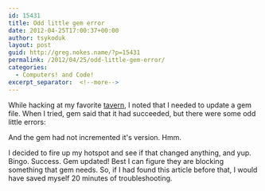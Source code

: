 ```yaml
---
id: 15431
title: Odd little gem error
date: 2012-04-25T17:00:37+00:00
author: tsykoduk
layout: post
guid: http://greg.nokes.name/?p=15431
permalink: /2012/04/25/odd-little-gem-error/
categories:
  - Computers! and Code!
excerpt_separator:  <!--more-->
---
```

<p>While hacking at my favorite <a href="http://www.afktavern.com/">tavern</a>, I noted that I needed to update a gem file. When I tried, gem said that it had succeeded, but there were some odd little errors:</p>

<!--more-->

<script src="https://gist.github.com/2494561.js"> </script>
<p>And the gem had not incremented it's version. Hmm.</p>
<p> I decided to fire up my hotspot and see if that changed anything, and yup. Bingo. Success. Gem updated! Best I can figure they are blocking something that gem needs. So, if I had found this article before that, I would have saved myself 20 minutes of troubleshooting.</p>